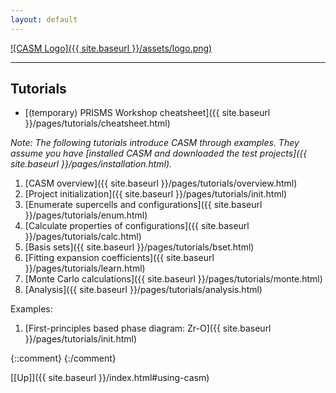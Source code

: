 ```yaml
---
layout: default
---
```


[![CASM Logo]({{ site.baseurl }}/assets/logo.png)](https://prisms-center.github.io/CASMcode_docs/)

***
## Tutorials

- [(temporary) PRISMS Workshop cheatsheet]({{ site.baseurl }}/pages/tutorials/cheatsheet.html)

_Note: The following tutorials introduce CASM through examples. They assume you have [installed CASM and downloaded the test projects]({{ site.baseurl }}/pages/installation.html)._

1. [CASM overview]({{ site.baseurl }}/pages/tutorials/overview.html)
2. [Project initialization]({{ site.baseurl }}/pages/tutorials/init.html)
3. [Enumerate supercells and configurations]({{ site.baseurl }}/pages/tutorials/enum.html)
4. [Calculate properties of configurations]({{ site.baseurl }}/pages/tutorials/calc.html)
5. [Basis sets]({{ site.baseurl }}/pages/tutorials/bset.html)
6. [Fitting expansion coefficients]({{ site.baseurl }}/pages/tutorials/learn.html)
7. [Monte Carlo calculations]({{ site.baseurl }}/pages/tutorials/monte.html)
8. [Analysis]({{ site.baseurl }}/pages/tutorials/analysis.html)

Examples:
1. [First-principles based phase diagram: Zr-O]({{ site.baseurl }}/pages/tutorials/init.html)


{::comment}
{:/comment}

[[Up]]({{ site.baseurl }}/index.html#using-casm)
